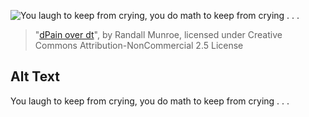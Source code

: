 ![You laugh to keep from crying, you do math to keep from crying . . .](https://imgs.xkcd.com/comics/dPain_over_dt.png)
> "[dPain over dt](https://xkcd.com/128/)", by Randall Munroe, licensed under Creative Commons Attribution-NonCommercial 2.5 License

## Alt Text
You laugh to keep from crying, you do math to keep from crying . . .
